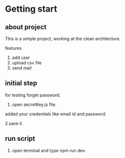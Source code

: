 # Getting start

## about project
This is a simple project, working at the clean architecture.

features
1. add user
2. upload csv file
3. send mail

## initial step

for testing forget password. 

1. open secretKey.js file.

added your credentials like email id and password.

2.save it.

## run script

1. open terminal and type  npm run dev.